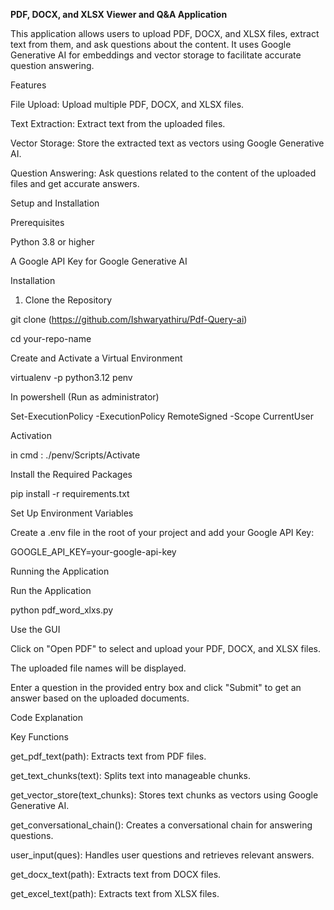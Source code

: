 **PDF, DOCX, and XLSX Viewer and Q&A Application**

This application allows users to upload PDF, DOCX, and XLSX files, extract text from them, and ask questions about the content. It uses Google Generative AI for embeddings and vector storage to facilitate accurate question answering.

Features

File Upload: Upload multiple PDF, DOCX, and XLSX files.

Text Extraction: Extract text from the uploaded files.

Vector Storage: Store the extracted text as vectors using Google Generative AI.

Question Answering: Ask questions related to the content of the uploaded files and get accurate answers.

Setup and Installation

Prerequisites

Python 3.8 or higher

A Google API Key for Google Generative AI

Installation

1. Clone the Repository

git clone (https://github.com/Ishwaryathiru/Pdf-Query-ai)

cd your-repo-name

Create and Activate a Virtual Environment

virtualenv -p python3.12 penv

In powershell (Run as administrator)

Set-ExecutionPolicy -ExecutionPolicy RemoteSigned -Scope CurrentUser

Activation

in cmd : ./penv/Scripts/Activate

Install the Required Packages

pip install -r requirements.txt

Set Up Environment Variables

Create a .env file in the root of your project and add your Google API Key:

GOOGLE_API_KEY=your-google-api-key

Running the Application

Run the Application

python pdf_word_xlxs.py

Use the GUI

Click on "Open PDF" to select and upload your PDF, DOCX, and XLSX files.

The uploaded file names will be displayed.

Enter a question in the provided entry box and click "Submit" to get an answer based on the uploaded documents.

Code Explanation

Key Functions

get_pdf_text(path): Extracts text from PDF files.

get_text_chunks(text): Splits text into manageable chunks.

get_vector_store(text_chunks): Stores text chunks as vectors using Google Generative AI.

get_conversational_chain(): Creates a conversational chain for answering questions.

user_input(ques): Handles user questions and retrieves relevant answers.

get_docx_text(path): Extracts text from DOCX files.

get_excel_text(path): Extracts text from XLSX files.

